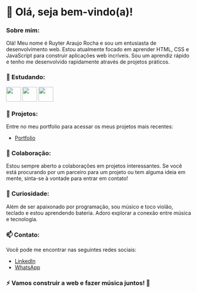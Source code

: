# 👋 **Olá, seja bem-vindo(a)!**

### Sobre mim:
Olá! Meu nome é Ruyter Araujo Rocha e sou um entusiasta de desenvolvimento web. Estou atualmente focado em aprender HTML, CSS e JavaScript para construir aplicações web incríveis. Sou um aprendiz rápido e tenho me desenvolvido rapidamente através de projetos práticos.

### 🌱 Estudando:
<img width="40px" align="center" src="https://cdn.jsdelivr.net/gh/devicons/devicon/icons/css3/css3-original-wordmark.svg"  /> <img width="40px" align="center" src="https://cdn.jsdelivr.net/gh/devicons/devicon/icons/html5/html5-original-wordmark.svg" /> <img width="40px" align="center" src="https://cdn.jsdelivr.net/gh/devicons/devicon/icons/javascript/javascript-plain.svg" />
          

          
          

### 💼 Projetos:
Entre no meu portfolio para acessar os meus projetos mais recentes:

- [Portfolio](https://ruyteer.github.io/Portfolio/)

### 👯 Colaboração:
Estou sempre aberto a colaborações em projetos interessantes. Se você está procurando por um parceiro para um projeto ou tem alguma ideia em mente, sinta-se à vontade para entrar em contato!

### 🎵 Curiosidade:
Além de ser apaixonado por programação, sou músico e toco violão, teclado e estou aprendendo bateria. Adoro explorar a conexão entre música e tecnologia.

### 📫 Contato:
Você pode me encontrar nas seguintes redes sociais:

- [LinkedIn](https://linkedin/ruyter)
- [WhatsApp](wa.me/61999134129)

### ⚡ Vamos construir a web e fazer música juntos! 🚀
